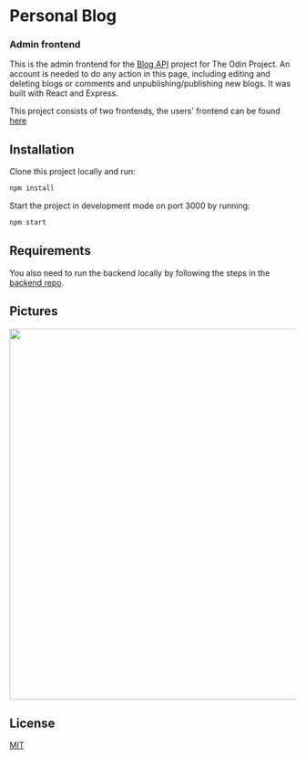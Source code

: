 # Personal Blog
### Admin frontend

This is the admin frontend for the [Blog API](https://www.theodinproject.com/courses/nodejs/lessons/blog-api) project for The Odin Project. An account is needed to do any action in this page, including editing and deleting blogs or comments and unpublishing/publishing new blogs. It was built with React and Express.

This project consists of two frontends, the users' frontend can be found [here](https://github.com/julio22b/blog-frontend)

## Installation

Clone this project locally and run:

```bash
npm install
```

Start the project in development mode on port 3000 by running:

```bash
npm start
```

## Requirements

You also need to run the backend locally by following the steps in the [backend repo](https://github.com/julio22b/blog-api).

## Pictures

<img src="https://github.com/julio22b/blog-frontend/blob/master/src/services/blog.png" width="650"/>

## License
[MIT](https://choosealicense.com/licenses/mit/)
